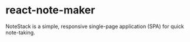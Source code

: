 # react-note-maker
NoteStack is a simple, responsive single-page application (SPA) for quick note-taking.
